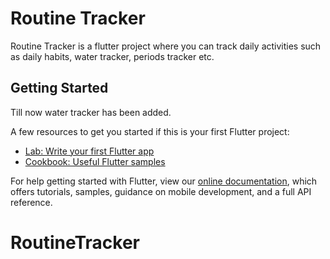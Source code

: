 # Routine Tracker

Routine Tracker is a flutter project where you can track daily activities such as daily habits, water tracker, periods tracker etc.

## Getting Started

Till now water tracker has been added. 

A few resources to get you started if this is your first Flutter project:

- [Lab: Write your first Flutter app](https://flutter.dev/docs/get-started/codelab)
- [Cookbook: Useful Flutter samples](https://flutter.dev/docs/cookbook)

For help getting started with Flutter, view our
[online documentation](https://flutter.dev/docs), which offers tutorials,
samples, guidance on mobile development, and a full API reference.
# RoutineTracker


